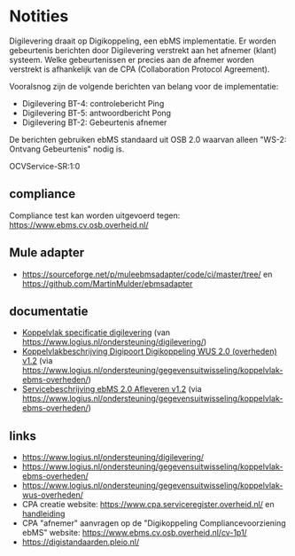 # Notities

Digilevering draait op Digikoppeling, een ebMS implementatie. Er worden gebeurtenis
berichten door Digilevering verstrekt aan het afnemer (klant) systeem.
Welke gebeurtenissen er precies aan de afnemer worden verstrekt is
afhankelijk van de CPA (Collaboration Protocol Agreement).

Vooralsnog zijn de volgende berichten van belang voor de implementatie:

  - Digilevering BT-4: controlebericht Ping
  - Digilevering BT-5: antwoordbericht Pong
  - Digilevering BT-2: Gebeurtenis afnemer

De berichten gebruiken ebMS standaard uit OSB 2.0 waarvan alleen "WS-2: Ontvang Gebeurtenis" nodig is.

OCVService-SR:1:0


## compliance
Compliance test kan worden uitgevoerd tegen: https://www.ebms.cv.osb.overheid.nl/

## Mule adapter
  
  - https://sourceforge.net/p/muleebmsadapter/code/ci/master/tree/ en https://github.com/MartinMulder/ebmsadapter

## documentatie

  - [Koppelvlak specificatie digilevering](pdf/121801_Koppelvlakspecificatie.pdf) (van https://www.logius.nl/ondersteuning/digilevering/)
  - [Koppelvlakbeschrijving Digipoort Digikoppeling WUS 2.0 (overheden) v1.2](pdf/Koppelvlakbeschrijving%20Digikoppeling%20ebMS_1.2.pdf) (via https://www.logius.nl/ondersteuning/gegevensuitwisseling/koppelvlak-ebms-overheden/)
  - [Servicebeschrijving ebMS 2.0 Afleveren v1.2](pdf/Servicebeschrijving%20DigiPoort%20ebMS%202%200%20Afleveren_v1.2.pdf) (via https://www.logius.nl/ondersteuning/gegevensuitwisseling/koppelvlak-ebms-overheden/)


## links

  - https://www.logius.nl/ondersteuning/digilevering/
  - https://www.logius.nl/ondersteuning/gegevensuitwisseling/koppelvlak-ebms-overheden/
  - https://www.logius.nl/ondersteuning/gegevensuitwisseling/koppelvlak-wus-overheden/
  - CPA creatie website: https://www.cpa.serviceregister.overheid.nl/ en [handleiding](https://www.cpa.serviceregister.overheid.nl/Handleiding_CPA_creatievoorziening_v1.3_.pdf)
  - CPA "afnemer" aanvragen op de "Digikoppeling Compliancevoorziening ebMS" website: https://www.ebms.cv.osb.overheid.nl/cv-1p1/
  - https://digistandaarden.pleio.nl/
  

